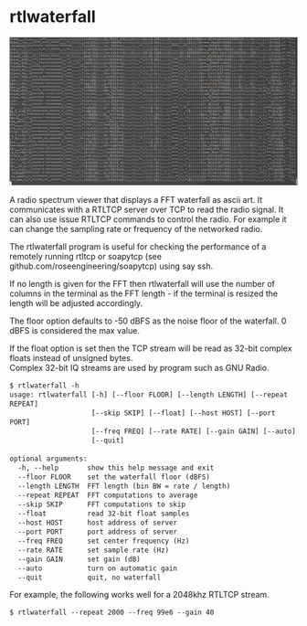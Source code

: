 # rtlwaterfall

![](screenshot.png)

A radio spectrum viewer that displays a FFT waterfall as ascii art.
It communicates with a RTLTCP server over TCP to read the radio signal.  It
can also use issue RTLTCP commands to control the radio.  For example 
it can change the sampling rate or frequency of the networked radio.

The rtlwaterfall program is useful for checking the performance of 
a remotely running rtltcp or soapytcp (see 
github.com/roseengineering/soapytcp) using say ssh.

If no length is given for the FFT then rtlwaterfall will use the number of
columns in the terminal as the FFT length - if the terminal is
resized the length will be adjusted accordingly.

The floor option defaults to -50 dBFS as the noise floor of
the waterfall.  0 dBFS is considered the max value.

If the float option is set then the TCP stream will be read as
32-bit complex floats instead of unsigned bytes.  
Complex 32-bit IQ streams are used by program such as GNU Radio.

```
$ rtlwaterfall -h
usage: rtlwaterfall [-h] [--floor FLOOR] [--length LENGTH] [--repeat REPEAT]
                    [--skip SKIP] [--float] [--host HOST] [--port PORT]
                    [--freq FREQ] [--rate RATE] [--gain GAIN] [--auto]
                    [--quit]

optional arguments:
  -h, --help       show this help message and exit
  --floor FLOOR    set the waterfall floor (dBFS)
  --length LENGTH  FFT length (bin BW = rate / length)
  --repeat REPEAT  FFT computations to average
  --skip SKIP      FFT computations to skip
  --float          read 32-bit float samples
  --host HOST      host address of server
  --port PORT      port address of server
  --freq FREQ      set center frequency (Hz)
  --rate RATE      set sample rate (Hz)
  --gain GAIN      set gain (dB)
  --auto           turn on automatic gain
  --quit           quit, no waterfall
```

For example, the following works well for a 2048khz RTLTCP stream.

```
$ rtlwaterfall --repeat 2000 --freq 99e6 --gain 40
```

